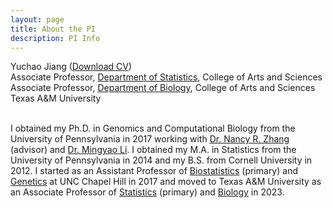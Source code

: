 ```yaml
---
layout: page
title: About the PI
description: PI Info
---
```


<div class="container">
    <div class="row-fluid">
            Yuchao Jiang (<a href="https://www.dropbox.com/s/kcdyt726sudhw3a/CV_Yuchao_Jiang.pdf?dl=0" title="Download CV as PDF">Download CV</a>)<br/>  
            Associate Professor, <a href="https://stat.tamu.edu/">Department of Statistics</a>, College of Arts and Sciences<br/>
            Associate Professor, <a href="https://www.bio.tamu.edu/">Department of Biology</a>, College of Arts and Sciences<br/>
            Texas A&M University <br/><br/>
    </div>
</div>

I obtained my Ph.D. in Genomics and Computational Biology from the University of Pennsylvania in 2017 working with [Dr. Nancy R. Zhang](https://statistics.wharton.upenn.edu/profile/nzh/) (advisor) and [Dr. Mingyao Li](http://www.med.upenn.edu/apps/faculty/index.php/g275/p8122973). I obtained my M.A. in Statistics from the University of Pennsylvania in 2014 and my B.S. from Cornell University in 2012. I started as an Assistant Professor of <a href="https://sph.unc.edu/bios/biostatistics/">Biostatistics</a> (primary) and <a href="https://www.med.unc.edu/genetics/">Genetics</a> at UNC Chapel Hill in 2017 and moved to Texas A&M University as an Associate Professor of <a href="https://stat.tamu.edu/">Statistics</a> (primary) and <a href="https://www.bio.tamu.edu/">Biology</a> in 2023.
